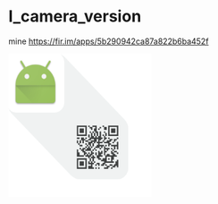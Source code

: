 # I_camera_version
mine https://fir.im/apps/5b290942ca87a822b6ba452f

<img src="https://github.com/841660202/I_camera_version/blob/master/src/img/qr.png?raw=true" width=256 height=256 />